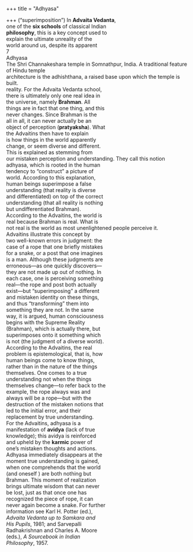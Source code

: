 +++
title = "Adhyasa"

+++
(“superimposition”) In **Advaita Vedanta**,  
one of the **six schools** of classical Indian  
**philosophy**, this is a key concept used to  
explain the ultimate unreality of the  
world around us, despite its apparent  
7  
Adhyasa  
The Shri Channakeshara temple in Somnathpur, India. A traditional feature of Hindu temple  
architecture is the adhishthana, a raised base upon which the temple is built.  
reality. For the Advaita Vedanta school,  
there is ultimately only one real idea in  
the universe, namely **Brahman**. All  
things are in fact that one thing, and this  
never changes. Since Brahman is the  
all in all, it can never actually be an  
object of perception (**pratyaksha**). What  
the Advaitins then have to explain  
is how things in the world apparently  
change, or seem diverse and different.  
This is explained as stemming from  
our mistaken perception and understanding. They call this notion  
adhyasa, which is rooted in the human  
tendency to “construct” a picture of  
world. According to this explanation,  
human beings superimpose a false  
understanding (that reality is diverse  
and differentiated) on top of the correct  
understanding (that all reality is nothing  
but undifferentiated Brahman).  
According to the Advaitins, the world is  
real because Brahman is real. What is  
not real is the world as most unenlightened people perceive it.  
Advaitins illustrate this concept by  
two well-known errors in judgment: the  
case of a rope that one briefly mistakes  
for a snake, or a post that one imagines  
is a man. Although these judgments are  
erroneous—as one quickly discovers—  
they are not made up out of nothing. In  
each case, one is perceiving something  
real—the rope and post both actually  
exist—but “superimposing” a different  
and mistaken identity on these things,  
and thus “transforming” them into  
something they are not. In the same  
way, it is argued, human consciousness  
begins with the Supreme Reality  
(Brahman), which is actually there, but  
superimposes onto it something which  
is not (the judgment of a diverse world).  
According to the Advaitins, the real  
problem is epistemological, that is, how  
human beings come to know things,  
rather than in the nature of the things  
themselves. One comes to a true  
understanding not when the things  
themselves change—to refer back to the  
example, the rope always was and  
always will be a rope—but with the  
destruction of the mistaken notions that  
led to the initial error, and their  
replacement by true understanding.  
For the Advaitins, adhyasa is a  
manifestation of **avidya** (lack of true  
knowledge); this avidya is reinforced  
and upheld by the **karmic** power of  
one’s mistaken thoughts and actions.  
Adhyasa immediately disappears at the  
moment true understanding is gained,  
when one comprehends that the world  
(and oneself ) are both nothing but  
Brahman. This moment of realization  
brings ultimate wisdom that can never  
be lost, just as that once one has  
recognized the piece of rope, it can  
never again become a snake. For further  
information see Karl H. Potter (ed.),  
*Advaita Vedanta up to Samkara and*  
*His Pupils*, 1981; and Sarvepalli  
Radhakrishnan and Charles A. Moore  
(eds.), *A Sourcebook in Indian*  
*Philosophy*, 1957.